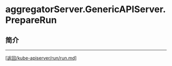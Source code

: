 aggregatorServer.GenericAPIServer.PrepareRun
==============================================================
## 简介



_______________________________________________________________________
[[返回/kube-apiserver/run/run.md]](./run.md) 
